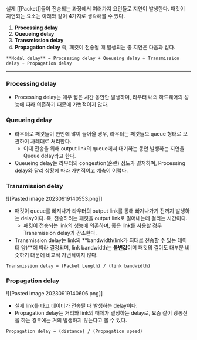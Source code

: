 실제 [[Packet]]들이 전송되는 과정에서 여러가지 요인들로 지연이 발생한다. 패킷이 지연되는 요소는 아래와 같이 4가지로 생각해볼 수 있다.
1. **Processing delay**
2. **Queueing delay**
3. **Transmission delay**
4. **Propagation delay**
즉, 패킷이 전송될 때 발생되는 총 지연은 다음과 같다.
```text
**Nodal delay** = Processing delay + Queueing delay + Transmission delay + Propagation delay
```
___
### Processing delay
- Processing delay는 매우 짧은 시간 동안만 발생하며, 라우터 내의 하드웨어의 성능에 따라 의존하기 때문에 가변적이지 않다.
### Queueing delay
- 라우터로 패킷들이 한번에 많이 들어올 경우, 라우터는 패킷들으 queue 형태로 보관하여 차례대로 처리한다.
	- 이때 전송을 위해 output link의 queue에서 대기하는 동안 발생하는 지연을 Queue delay라고 한다.
- Queueing delay는 라우터의 congestion(혼란) 정도가 결저하며, Processing delay와 달리 상황에 따라 가변적이고 예측이 어렵다.
### Transmission delay
![[Pasted image 20230919140553.png]]
- 패킷이 queue를 빠져나가 라우터의 output link를 통해 빠져나가기 전까지 발생하는 delay이다. 즉, 전송하려는 패킷을 output link로 밀어내는데 걸리는 시간이다.
	- 패킷이 전송되는 link의 성능에 의존하며, 좋은 link를 사용할 경우 Transmission delay가 감소한다.
- Transmission delay는 link의 **bandwidth(link가 최대로 전송할 수 있는 데이터 양)**에 따라 결정되며, link bandwidth는 **불변값**이며 패킷의 길이도 대부분 비슷하기 대문에 비교적 가변적이지 않다.
```
Transmission delay = (Packet Length) / (link bandwidth)
```

### Propagation delay
![[Pasted image 20230919140606.png]]
- 실제 link를 타고 데이터가 전송될 때 발생하는 delay이다.
- Propagation delay는 거리와 link의 매체가 결정하는 delay로, 요즘 같이 광통신을 하는 경우에는 거의 발생하지 않는다고 볼 수 있다.
```
Propagation delay = (distance) / (Propagation speed)
```

